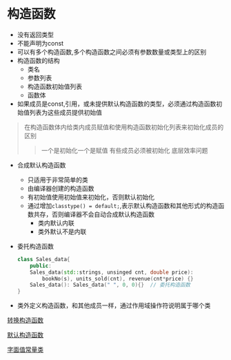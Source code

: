 # 构造函数

- 没有返回类型
- 不能声明为const
- 可以有多个构造函数,多个构造函数之间必须有参数数量或类型上的区别
- 构造函数的结构
  - 类名
  - 参数列表
  - 构造函数初始值列表
  - 函数体
- 如果成员是const,引用，或未提供默认构造函数的类型，必须通过构造函数初始值列表为这些成员提供初始值

> 在构造函数体内给类内成员赋值和使用构造函数初始化列表来初始化成员的区别 
>> 一个是初始化一个是赋值
>> 有些成员必须被初始化
>> 底层效率问题  
  
- 合成默认构造函数  
  - 只适用于非常简单的类
  - 由编译器创建的构造函数
  - 有初始值使用初始值来初始化，否则默认初始化
  - 通过增加`classtype() = default;`,表示默认构造函数和其他形式的构造函数共存，否则编译器不会自动合成默认构造函数
    - 类内默认内联
    - 类外默认不是内联
- 委托构造函数

  ```c++
  class Sales_data{
      public:
      Sales_data(std::strings, unsinged cnt, double price):
          bookNo(s), units_sold(cnt), revenue(cnt*price) {}
      Sales_data(): Sales_data(" ", 0, 0){}  // 委托构造函数
  }
  ```

- 类外定义构造函数，和其他成员一样，通过作用域操作符说明属于哪个类

[转换构造函数](c++_Convert_Construct转换构造函数.md)

[默认构造函数](c++_Default_Construct默认构造函数.md)

[字面值常量类](c++_constexpr_class.md)
